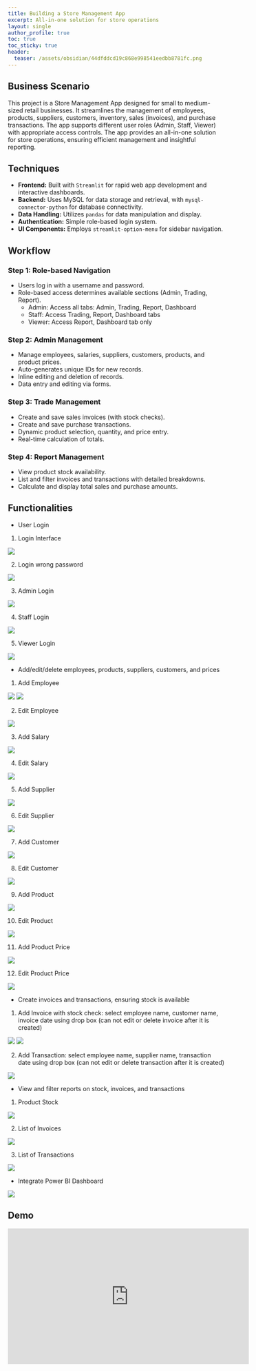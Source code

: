 ```yaml
---
title: Building a Store Management App
excerpt: All-in-one solution for store operations
layout: single
author_profile: true
toc: true
toc_sticky: true
header:
  teaser: /assets/obsidian/44dfddcd19c868e998541eedbb8781fc.png
---
```

## **Business Scenario**

This project is a Store Management App designed for small to medium-sized retail businesses. It streamlines the management of employees, products, suppliers, customers, inventory, sales (invoices), and purchase transactions. The app supports different user roles (Admin, Staff, Viewer) with appropriate access controls. The app provides an all-in-one solution for store operations, ensuring efficient management and insightful reporting.

## **Techniques**

- **Frontend:** Built with `Streamlit` for rapid web app development and interactive dashboards.
- **Backend:** Uses MySQL for data storage and retrieval, with `mysql-connector-python` for database connectivity.
- **Data Handling:** Utilizes `pandas` for data manipulation and display.
- **Authentication:** Simple role-based login system.
- **UI Components:** Employs `streamlit-option-menu` for sidebar navigation.

## **Workflow**

### Step 1: **Role-based Navigation**

- Users log in with a username and password.
- Role-based access determines available sections (Admin, Trading, Report).
    - Admin: Access all tabs: Admin, Trading, Report, Dashboard
    - Staff: Access Trading, Report, Dashboard tabs
    - Viewer: Access Report, Dashboard tab only

### Step 2: **Admin Management**

- Manage employees, salaries, suppliers, customers, products, and product prices.
- Auto-generates unique IDs for new records.
- Inline editing and deletion of records.
- Data entry and editing via forms.

### Step 3: **Trade Management**

- Create and save sales invoices (with stock checks).
- Create and save purchase transactions.
- Dynamic product selection, quantity, and price entry.
- Real-time calculation of totals.

### Step 4: **Report Management**

- View product stock availability.
- List and filter invoices and transactions with detailed breakdowns.
- Calculate and display total sales and purchase amounts.

## **Functionalities**

- User Login

1. Login Interface

<img src="/assets/obsidian/930c7465dcbbb047d4c64d66bc4cf2c5.png" />

2. Login wrong password

<img src="/assets/obsidian/f8a2cdf49cccfa45e32babaffa02f5dd.png" />

3. Admin Login

<img src="/assets/obsidian/2c1a564fc981e3c074e8d6d7e13b8349.png" />

4. Staff Login

<img src="/assets/obsidian/e9d07b6d761e02cf1a7254129769e0b6.png" />

5. Viewer Login

<img src="/assets/obsidian/73b3f1f14f3266b7e4ce9bbc3ffc3697.png" />

- Add/edit/delete employees, products, suppliers, customers, and prices

1. Add Employee

<img src="/assets/obsidian/1e33b643e0b7f94d3b72a4eef909637e.png" />

<img src="/assets/obsidian/235f764d60fe5b1aad4d18dd2ea4b102.png" />

2. Edit Employee

<img src="/assets/obsidian/47d4237e5c0f33e4e09b1a429f2e5cdb.png" />

3. Add Salary

<img src="/assets/obsidian/fe7f069a5055557a9772ecb1afb55c66.png" />

4. Edit Salary

<img src="/assets/obsidian/0524d85fb0707455ffaad277fd4b5cf6.png" />


5. Add Supplier

<img src="/assets/obsidian/e65fff952540f24b3b89fe999c3297ca.png" />

6. Edit Supplier

<img src="/assets/obsidian/fe980133a5002c5811714aead595219a.png" />

7. Add Customer

<img src="/assets/obsidian/a5f3f804d8a986b6c25d5c5104cc551c.png" />

8. Edit Customer

<img src="/assets/obsidian/6042dec4dbca1e53255e715bc0fa7b9c.png" />

9. Add Product

<img src="/assets/obsidian/c3f1d137d09a221f62db403984c2db18.png" />

10. Edit Product

<img src="/assets/obsidian/716b24de2f9ae0d6e3e5c4ad7dbccd94.png" />

11. Add Product Price

<img src="/assets/obsidian/9fe3fe7f35649e66f0a7b16d11de3d86.png" />

12. Edit Product Price

<img src="/assets/obsidian/5632e9f5986d5010f7192517292955ca.png" />


- Create invoices and transactions, ensuring stock is available

1. Add Invoice with stock check: select employee name, customer name, invoice date using drop box (can not edit or delete invoice after it is created)

<img src="/assets/obsidian/962f19fe35561f8fdfcba5b090c69a5d.png" />

<img src="/assets/obsidian/d05ce02d7ae82fcffd642c2390f49b29.png" />

2. Add Transaction: select employee name, supplier name, transaction date using drop box (can not edit or delete transaction after it is created)

<img src="/assets/obsidian/d1b105d0511cdb7ab7c4806793cfcb92.png" />


- View and filter reports on stock, invoices, and transactions

1. Product Stock

<img src="/assets/obsidian/1ee00d59ad0b45a18835c896bf3d99ee.png" />

2. List of Invoices

<img src="/assets/obsidian/e3d4cc32355d43e0cab0b87bd84b8e19.png" />

3. List of Transactions

<img src="/assets/obsidian/88ccc3d3d76740eddb8dd165b2a85c2b.png" />

- Integrate Power BI Dashboard

<img src="/assets/obsidian/44dfddcd19c868e998541eedbb8781fc.png" />


## **Demo**

<iframe width="560" height="315" src="https://www.youtube.com/embed/IRJHvqYcW_k?si=zsanZl0JWNPj0m9S" title="YouTube video player" frameborder="0" allow="accelerometer; autoplay; clipboard-write; encrypted-media; gyroscope; picture-in-picture; web-share" referrerpolicy="strict-origin-when-cross-origin" allowfullscreen></iframe>


